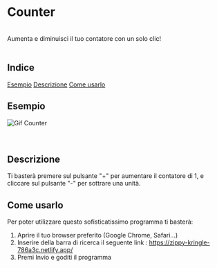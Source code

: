# Counter
<br />
Aumenta e diminuisci il tuo contatore con un solo clic!
<br />
<br />

## Indice
[Esempio](#esempio) [Descrizione](#descrizione) [Come usarlo](#come_usarlo)  


## Esempio

![Gif Counter](https://github.com/CarloDeLuce/Counter/assets/155926130/2b4a1d89-44ea-4334-a604-9328ad9c97dc)
<br />
<br />
<br />

## Descrizione

Ti basterà premere sul pulsante "+" per aumentare il contatore di 1, e cliccare sul pulsante "-" per sottrare una unità.

## Come usarlo 

Per poter utilizzare questo sofisticatissimo programma ti basterà:

1. Aprire il tuo browser preferito (Google Chrome, Safari...)
2. Inserire della barra di ricerca il seguente link : https://zippy-kringle-786a3c.netlify.app/
3. Premi Invio e goditi il programma







